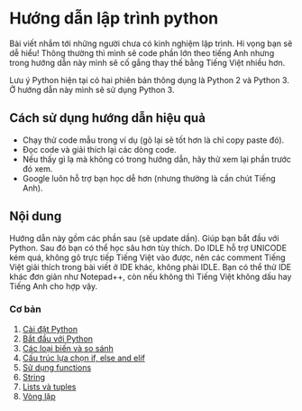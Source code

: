 # Hướng dẫn lập trình python

Bài viết nhắm tới những người chưa có kinh nghiệm lập trình. Hi vọng bạn sẽ dễ hiểu!
Thông thường thì mình sẽ code phần lớn theo tiếng Anh nhưng trong hướng dẫn này mình sẽ cố gắng thay thế bằng Tiếng Việt nhiều hơn.

Lưu ý Python hiện tại có hai phiên bản thông dụng là Python 2 và Python 3. Ở hướng dẫn này mình sẽ sử dụng Python 3. 

## Cách sử dụng hướng dẫn hiệu quả
- Chạy thử code mẫu trong ví dụ (gõ lại sẽ tốt hơn là chỉ copy paste đó).
- Đọc code và giải thích lại các dòng code. 
- Nếu thấy gì lạ mà không có trong hướng dẫn, hãy thử xem lại phần trước đó xem.
- Google luôn hỗ trợ bạn học dễ hơn (nhưng thường là cần chút Tiếng Anh).

## Nội dung

Hướng dẫn này gồm các phần sau (sẽ update dần).
Giúp bạn bắt đầu với Python. Sau đó bạn có thể học sâu hơn tùy thích.
Do IDLE hỗ trợ UNICODE kém quá, không gõ trực tiếp Tiếng Việt vào được, nên các comment Tiếng Việt giải thích trong bài viết ở IDE khác, không phải IDLE. Bạn có thể thử IDE khác đơn giản như Notepad++, còn nếu không thì Tiếng Việt không dấu hay Tiếng Anh cho hợp vậy.

### Cơ bản

1. [Cài đặt Python](basics/install-python.md)
2. [Bắt đầu với Python](basics/getting-started.md)
3. [Các loại biến và so sánh](basics/variables.md)
4. [Cấu trúc lựa chọn if, else and elif](basics/if.md)
5. [Sử dụng functions](basics/functions.md)
6. [String](basics/string.md)
7. [Lists và tuples](basics/lists-and-tuples.md)
8. [Vòng lặp](basics/loops.md)
